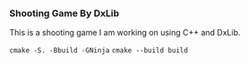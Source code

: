 ### Shooting Game By DxLib

This is a shooting game I am working on using C++ and DxLib.

`cmake -S. -Bbuild -GNinja`
`cmake --build build`
